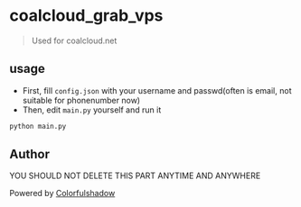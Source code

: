 # coalcloud_grab_vps

> Used for coalcloud.net
## usage

- First, fill `config.json` with your username and passwd(often is email, not suitable for phonenumber now)
- Then, edit `main.py` yourself and run it

```python
python main.py
```

## Author
YOU SHOULD NOT DELETE THIS PART ANYTIME AND ANYWHERE

Powered by [Colorfulshadow](https://github.com/Colorfulshadow)